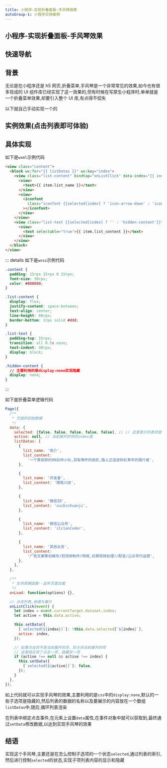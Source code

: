 ```yaml
---
title: 小程序-实现折叠面板-手风琴效果
autoGroup-1: 小程序实用案例
---
```


## 小程序-实现折叠面板-手风琴效果

## 快速导航

<TOC />

## 背景

无论是在小程序还是 h5 网页,折叠菜单,手风琴是一个非常常见的效果,如今也有很多现成的 UI 组件库已经实现了这一效果的,但有时候在写原生小程序时,单单就是一个折叠菜单效果,却要引入整个 UI 库,有点得不偿失

以下就自己手动实现一个的

## 实例效果(点击列表即可体验)

<form-accordingEffect />

## 具体实现

如下是`wxml`示例代码

```html
<view class="content">
  <block wx:for="{{ listDatas }}" wx:key="index">
    <view class="list-content" bindtap="onListClick" data-index="{{ index }}">
      <view>
        <text>{{ item.list_name }}</text>
      </view>
      <view>
        <iconfont
          class="iconfont {{selected[index] ? 'icon-arrow-down' : 'icon-right'}}"
        ></iconfont>
      </view>
    </view>
    <view class="list-text {{selected[index] ? '' : 'hidden-content'}}">
      <view>
        <text selectable="true">{{ item.list_content }}</text>
      </view>
    </view>
  </block>
</view>
```

::: details 如下是`wxss`示例代码

```css
.content {
  padding: 15rpx 15rpx 0 15rpx;
  font-size: 30rpx;
  color: #808080;
}

.list-content {
  display: flex;
  justify-content: space-between;
  text-align: center;
  line-height: 60rpx;
  border-bottom: 1rpx solid #ddd;
}

.list-text {
  padding-top: 15rpx;
  transition: all 0.5s ease;
  text-indent: 40rpx;
  display: block;
}

.hidden-content {
  // 主要利用的是display:none实现隐藏
  display: none;
}
```

:::

如下是折叠菜单逻辑代码

```js
Page({
  /**
   * 页面的初始数据
   */
  data: {
    selected: [false, false, false, false, false], // // 这里表示列表项是否展开，默认初始时此数组的元素全为fasle，表示都没展开
    active: null, // 当前展开的项的index值
    listDatas: [
      {
        list_name: '简介',
        list_content:
          '一个靠前排的90后帅小伙,具有情怀的技匠,路上正追逐斜杠青年的践行者',
      },

      {
        list_name: '开发者',
        list_content: '随笔川迹',
      },

      {
        list_name: '微信ID',
        list_content: 'suibichuanji',
      },

      {
        list_name: '微信公众号',
        list_content: 'itclanCoder',
      },

      {
        list_name: '其他业务',
        list_content:
          '广告文案策划编写/短视频制作(特效,后期视频处理)/配音/公众号代运营',
      },
    ],
  },

  /**
   * 生命周期函数--监听页面加载
   */
  onLoad: function(options) {},

  // 点击列表,收缩与展示
  onListClick(event) {
    let index = event.currentTarget.dataset.index;
    let active = this.data.active;

    this.setData({
      [`selected[${index}]`]: !this.data.selected[`${index}`],
      active: index,
    });

    // 如果点击的不是当前展开的项，则关闭当前展开的项
    // 这里就实现了点击一项，隐藏另一项
    if (active !== null && active !== index) {
      this.setData({
        [`selected[${active}]`]: false,
      });
    }
  },
});
```

如上代码就可以实现手风琴的效果,主要利用的是`css`中的`display:none`,默认的一些子选项是隐藏的,然后列表的数据的名称以及要展示的内容放在一个数组`listDatas`中,随后,循环列表渲染

在列表中绑定点击事件,在元素上设置`data`属性,在事件对象中就可以获取到,最终通过`setData`修改数据,以达到实现手风琴的效果

## 结语

实现这个手风琴,主要还是在怎么控制子选项的一个状态`selected`,通过列表的索引,然后进行控制`selected`的状态,实现子项列表内容的显示和隐藏

<footer-FooterLink :isShareLink="true" :isDaShang="true" />

<div align="center">
<footer-ArticleAdvertiSpace   width="600" height="140" />
</div>
<footer-FeedBack />
<!-- <footer-AvoidCopy /> -->